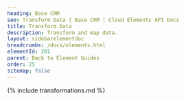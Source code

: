 ```yaml
---
heading: Base CRM
seo: Transform Data | Base CRM | Cloud Elements API Docs
title: Transform Data
description: Transform and map data.
layout: sidebarelementdoc
breadcrumbs: /docs/elements.html
elementId: 201
parent: Back to Element Guides
order: 25
sitemap: false
---
```


{% include transformations.md %}

